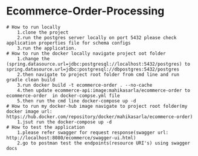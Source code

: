 # Ecommerce-Order-Processing 
	# How to run locally
		1.clone the project
		2.run the postgres server locally on port 5432 please check application properties file for schema configs
		3.run the application.
	# How to run the docker locally navigate project oot folder
		1.change the (spring.datasource.url=jdbc:postgresql://localhost:5432/postgres) to 			spring.datasource.url=jdbc:postgresql://dbpostgres:5432/postgres
		2.then navigate to project root folder from cmd line and run gradle clean build
		3.run docker build -t ecommerce-order . --no-cache
		4.then update ecommerce-api:image:mahikasarla/ecommerce-order to ecommerce-order  in docker-compse.yml file  
		5.then run the cmd line docker-compose up -d
	# How to run my docker-hub image navigate to project root folder(my docker image url: https://hub.docker.com/repository/docker/mahikasarla/ecommerce-order)
		1.jsut run the docker-compose up -d
	# How to test the application
		1.please refer swagger for request response(swagger url: http://localhost:8080/ecommerce/swagger-ui.html)
		2.go to postman test the endpoints(resource URI's) using swagger docs
	

